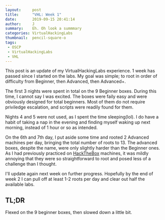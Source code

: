 ```yaml
---
layout:     post
title:      "VHL: Week 1"
date:       2019-09-15 20:41:14
author:     J
summary:    Eh. Oh look a summmary
categories: VirtualHackingLabs
thumbnail:  pencil-square-o
tags:
 - OSCP
 - VirtualHackingLabs
 - VHL
---
```



This post is an update of my VirtualHackingLabs experience. 1 week has passed since I started on the labs. My goal was simple; to root in order of difficulty from Beginner, then Advanced, then Advanced+.

The first 3 nights were spent in total on the 9 Beginner boxes. During this time, I cannot say I was excited. The boxes were faily easy and were obviously designed for total beginners. Most of them do not require priviledge escalation, and scripts were readily found for them.

Nights 4 and 5 were not used, as I spent the time sleeping(lol). I do have a habit of taking a nap in the evening and finding myself waking up next morning, instead of 1 hour or so as intended.

On the 6th and 7th day, I put aside some time and rooted 2 Advanced machines per day, bringing the total number of roots to 13. The advanced boxes, despite the name, were only slightly harder than the Beginner ones. As I had previously practiced on [HackTheBox][1] machines, it was mildly annoying that they were so straightforward to root and posed less of a challenge than I thought.

I'll update again next week on further progress. Hopefully by the end of week 2 I can pull off at least 1-2 roots per day and clear out half the available labs.


## TL;DR

Flexed on the 9 beginner boxes, then slowed down a little bit.

[1]: https://hackthebox.eu
